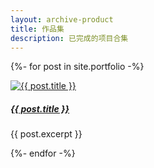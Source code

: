 ```yaml
---
layout: archive-product
title: 作品集
description: 已完成的项目合集
---
```

{%- for post in site.portfolio -%}
<article class="item rounded shadow">
    <div class="img">
        <a href="{{ post.url }}">
            <img src="{{ post.thumbnail }}" alt="{{ post.title }}">
        </a>
        </div>
        <div class="text">
            <h5 class="title">
                <a href="{{ post.url }}">{{ post.title }}</a>
            </h5>
            <p class="excerpt">{{ post.excerpt }}</p>
        </div>
</article>
{%- endfor -%}
